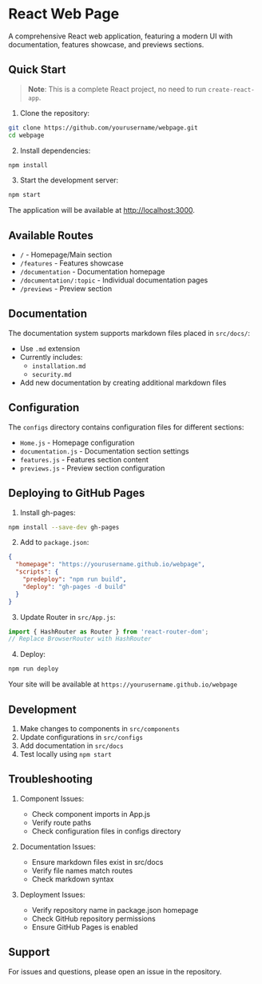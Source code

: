 # React Web Page

A comprehensive React web application, featuring a modern UI with documentation, features showcase, and previews sections.

## Quick Start

> **Note**: This is a complete React project, no need to run `create-react-app`.

1. Clone the repository:
```bash
git clone https://github.com/yourusername/webpage.git
cd webpage
```

2. Install dependencies:
```bash
npm install
```

3. Start the development server:
```bash
npm start
```

The application will be available at [http://localhost:3000](http://localhost:3000).


## Available Routes

- `/` - Homepage/Main section
- `/features` - Features showcase
- `/documentation` - Documentation homepage
- `/documentation/:topic` - Individual documentation pages
- `/previews` - Preview section


## Documentation

The documentation system supports markdown files placed in `src/docs/`:
- Use `.md` extension
- Currently includes:
  - `installation.md`
  - `security.md`
- Add new documentation by creating additional markdown files

## Configuration

The `configs` directory contains configuration files for different sections:
- `Home.js` - Homepage configuration
- `documentation.js` - Documentation section settings
- `features.js` - Features section content
- `previews.js` - Preview section configuration

## Deploying to GitHub Pages

1. Install gh-pages:
```bash
npm install --save-dev gh-pages
```

2. Add to `package.json`:
```json
{
  "homepage": "https://yourusername.github.io/webpage",
  "scripts": {
    "predeploy": "npm run build",
    "deploy": "gh-pages -d build"
  }
}
```

3. Update Router in `src/App.js`:
```javascript
import { HashRouter as Router } from 'react-router-dom';
// Replace BrowserRouter with HashRouter
```

4. Deploy:
```bash
npm run deploy
```

Your site will be available at `https://yourusername.github.io/webpage`

## Development

1. Make changes to components in `src/components`
2. Update configurations in `src/configs`
3. Add documentation in `src/docs`
4. Test locally using `npm start`

## Troubleshooting

1. Component Issues:
   - Check component imports in App.js
   - Verify route paths
   - Check configuration files in configs directory

2. Documentation Issues:
   - Ensure markdown files exist in src/docs
   - Verify file names match routes
   - Check markdown syntax

3. Deployment Issues:
   - Verify repository name in package.json homepage
   - Check GitHub repository permissions
   - Ensure GitHub Pages is enabled

## Support

For issues and questions, please open an issue in the repository.